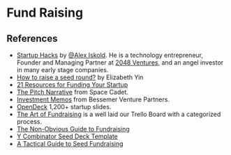 # Fund Raising

## References

- [Startup Hacks](https://www.startuphacks.vc) by [@Alex Iskold](https://twitter.com/alexiskold). He is a technology entrepreneur, Founder and Managing Partner at [2048 Ventures](https://www.2048.vc), and an angel investor in many early stage companies.  
- [How to raise a seed round?](https://docs.google.com/document/d/14N9R1ZNervLjIR4bi5VjfEDkOSDAFclkGMT06kHwbPI/) by Elizabeth Yin
- [21 Resources for Funding Your Startup](https://www.justgogrind.com/funding-resources/)
- [The Pitch Narrative](https://visionquest.spacecadet.ventures/phases/pitch) from Space Cadet.
- [Investment Memos](https://www.bvp.com/memos) from Bessemer Venture Partners.
- [OpenDeck](https://opendeck.app) 1,200+ startup slides.
- [The Art of Fundraising](https://trello.com/b/TSv8YPKQ/the-art-of-fundraising) is a well laid our Trello Board with a categorized process.
- [The Non-Obvious Guide to Fundraising](https://www.nfx.com/post/the-non-obvious-guide-to-fundraising/)
- [Y Combinator Seed Deck Template](https://docs.google.com/presentation/d/17nFIwCyf2Kz-Ao5HGnmvNZ74L8eSKA2C2Qdaoe-47OM/)
- [A Tactical Guide to Seed Fundraising](https://www.beondeck.com/post/tactical-seed-fundraising)